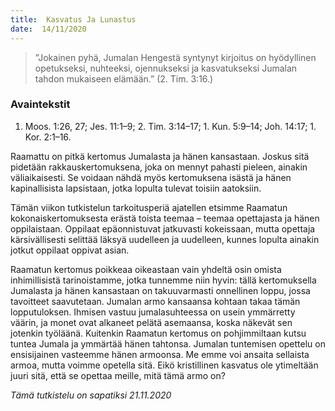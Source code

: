 ```yaml
---
title:  Kasvatus Ja Lunastus
date:  14/11/2020
---
```


> <p></p>
> ”Jokainen pyhä, Jumalan Hengestä syntynyt kirjoitus on hyödyllinen opetukseksi, nuhteeksi, ojennukseksi ja kasvatukseksi Jumalan tahdon mukaiseen elämään.” (2. Tim. 3:16.)

### Avaintekstit
1. Moos. 1:26, 27;  Jes. 11:1–9;  2. Tim. 3:14–17;  1. Kun. 5:9–14;  Joh. 14:17;  1. Kor. 2:1–16.

Raamattu on pitkä kertomus Jumalasta ja hänen kansastaan. Joskus sitä pidetään rakkauskertomuksena, joka on mennyt pahasti pieleen, ainakin väliaikaisesti. Se voidaan nähdä myös kertomuksena isästä ja hänen kapinallisista lapsistaan, jotka lopulta tulevat toisiin aatoksiin.

Tämän viikon tutkistelun tarkoitusperiä ajatellen etsimme Raamatun kokonaiskertomuksesta erästä toista teemaa – teemaa opettajasta ja hänen oppilaistaan. Oppilaat epäonnistuvat jatkuvasti kokeissaan, mutta opettaja kärsivällisesti selittää läksyä uudelleen ja uudelleen, kunnes lopulta ainakin jotkut oppilaat oppivat asian.

Raamatun kertomus poikkeaa oikeastaan vain yhdeltä osin omista inhimillisistä tarinoistamme, jotka tunnemme niin hyvin: tällä kertomuksella Jumalasta ja hänen kansastaan on takuuvarmasti onnellinen loppu, jossa tavoitteet saavutetaan. Jumalan armo kansaansa kohtaan takaa tämän lopputuloksen. Ihmisen vastuu jumalasuhteessa on usein ymmärretty väärin, ja monet ovat alkaneet pelätä asemaansa, koska näkevät sen jotenkin työläänä. Kuitenkin Raamatun kertomus on pohjimmiltaan kutsu tuntea Jumala ja ymmärtää hänen tahtonsa. Jumalan tuntemisen opettelu on ensisijainen vasteemme hänen armoonsa. Me emme voi ansaita sellaista armoa, mutta voimme opetella sitä. Eikö kristillinen kasvatus ole ytimeltään juuri sitä, että se opettaa meille, mitä tämä armo on?

_Tämä tutkistelu on sapatiksi 21.11.2020_
